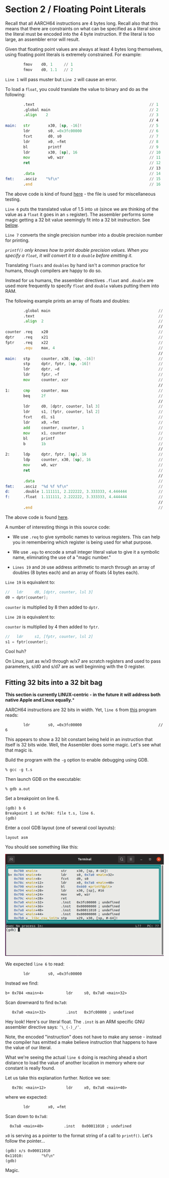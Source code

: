 # Section 2 / Floating Point Literals

Recall that all AARCH64 instructions are 4 bytes long. Recall also that
this means that there are constraints on what can be specified as a
literal since the literal must be encoded into the 4 byte instruction.
If the literal is too large, an assembler error will result.

Given that floating point values are always at least 4 bytes long
themselves, using floating point literals is extremely constrained.
For example:

```asm
        fmov    d0, 1     // 1
        fmov    d0, 1.1   // 2
```

`Line 1` will pass muster but `Line 2` will cause an error.

To load a `float`, you could translate the value to binary and do
as the following:

```asm
        .text                                                   // 1 
        .global main                                            // 2 
        .align    2                                             // 3 
                                                                // 4 
main:   str        x30, [sp, -16]!                              // 5 
        ldr        s0, =0x3fc00000                              // 6 
        fcvt       d0, s0                                       // 7 
        ldr        x0, =fmt                                     // 8 
        bl         printf                                       // 9 
        ldr        x30, [sp], 16                                // 10 
        mov        w0, wzr                                      // 11 
        ret                                                     // 12 
                                                                // 13 
        .data                                                   // 14 
fmt:    .asciz    "%f\n"                                        // 15 
        .end                                                    // 16 
```

The above code is kind of found [here](./t.s) - the file is used
for miscellaneous testing.

`Line 6` puts the translated value of 1.5 into `s0` (since we are
thinking of the value as a `float` it goes in an `s` register). The
assembler performs some magic getting a 32 bit value seemingly fit into
a 32 bit instruction. See
[below](./literals.md#fitting-32-bits-into-a-32-bit-bag).

`Line 7` converts the single precision number into a double precision
number for printing.

*`printf()` only knows how to print double precision values. When you
specify a `float`, it will convert it to a `double` before emitting it.*

Translating `floats` and `doubles` by hand isn't a common practice for
humans, though compilers are happy to do so.

Instead for us humans, the assembler directives `.float` and `.double`
are used more frequently to specify `float` and `double` values putting
them into RAM.

The following example prints an array of floats and doubles:

```asm
        .global main                                                // 1 
        .text                                                       // 2 
        .align  2                                                   // 3 
                                                                    // 4 
counter .req    x20                                                 // 5 
dptr    .req    x21                                                 // 6 
fptr    .req    x22                                                 // 7 
        .equ    max, 4                                              // 8 
                                                                    // 9 
main:   stp     counter, x30, [sp, -16]!                            // 10 
        stp     dptr, fptr, [sp, -16]!                              // 11 
        ldr     dptr, =d                                            // 12 
        ldr     fptr, =f                                            // 13 
        mov     counter, xzr                                        // 14 
                                                                    // 15 
1:      cmp     counter, max                                        // 16 
        beq     2f                                                  // 17 
                                                                    // 18 
        ldr     d0, [dptr, counter, lsl 3]                          // 19 
        ldr     s1, [fptr, counter, lsl 2]                          // 20 
        fcvt    d1, s1                                              // 21 
        ldr     x0, =fmt                                            // 22 
        add     counter, counter, 1                                 // 23 
        mov     x1, counter                                         // 24 
        bl      printf                                              // 25 
        b       1b                                                  // 26 
                                                                    // 27 
2:      ldp     dptr, fptr, [sp], 16                                // 28 
        ldp     counter, x30, [sp], 16                              // 29 
        mov     w0, wzr                                             // 30 
        ret                                                         // 31 
                                                                    // 32 
        .data                                                       // 33 
fmt:    .asciz  "%d %f %f\n"                                        // 34 
d:      .double 1.111111, 2.222222, 3.333333, 4.444444              // 35 
f:      .float  1.111111, 2.222222, 3.333333, 4.444444              // 36 
                                                                    // 37 
        .end                                                        // 38 
```

The above code is found [here](./literals.s).

A number of interesting things in this source code:

* We use `.req` to give symbolic names to various registers. This can
help you in remembering which register is being used for what purpose.

* We use `.equ` to encode a small integer literal value to give it a
symbolic name, eliminating the use of a "magic number."

* `Lines 19` and `20` use address arithmetic to march through an
array of doubles (8 bytes each) and an array of floats (4 bytes each).

`Line 19` is equivalent to:

```c++
//   ldr     d0, [dptr, counter, lsl 3]
d0 = dptr[counter];
```

`counter` is multiplied by 8 then added to `dptr`.

`Line 20` is equivalent to:

`counter` is multiplied by 4 then added to `fptr`.

```c++
//   ldr     s1, [fptr, counter, lsl 2]
s1 = fptr[counter];
```

Cool huh?

On Linux, just as w/x0 through w/x7 are scratch registers and used to
pass parameters, s/d0 and s/d7 are as well beginning with the 0
register.

## Fitting 32 bits into a 32 bit bag

**This section is currently LINUX-centric - in the future it will
address both native Apple and Linux equally.***

AARCH64 instructions are 32 bits in width. Yet, `line 6` from
[this](./t.s) program reads:

```text
        ldr        s0, =0x3fc00000                                  // 6 
```

This appears to show a 32 bit constant being held in an instruction that
itself is 32 bits wide. Well, the Assembler does some magic. Let's see
what that magic is.

Build the program with the `-g` option to enable debugging using GDB.

```text
% gcc -g t.s
```

Then launch GDB on the executable:

```text
% gdb a.out
```

Set a breakpoint on line 6.

```text
(gdb) b 6
Breakpoint 1 at 0x784: file t.s, line 6.
(gdb)
```

Enter a cool GDB layout (one of several cool layouts):

```text
layout asm
```

You should see something like this:

![gdb01](./gdb01.png)

We expected `line 6` to read:

```text
        ldr        s0, =0x3fc00000
```

Instead we find:

```text
b+ 0x784 <main+4>          ldr     s0, 0x7a0 <main+32>
```

Scan downward to find `0x7a0`:

```text
   0x7a0 <main+32>         .inst   0x3fc00000 ; undefined  
```

Hey look! Here's our literal float. The `.inst` is an ARM specific GNU
assembler directive says: `¯\_(-)_/¯`.

Note, the encoded "instruction" does not have to make any sense -
instead the compiler has emitted a make believe instruction that happens
to have the value of our literal.

What we're seeing the actual `line 6` doing is reaching ahead a short
distance to load the value of another location in memory where our
constant is really found.

Let us take this explanation further. Notice we see:

```text
   0x78c <main+12>         ldr     x0, 0x7a8 <main+40>
```

where we expected:

```text
        ldr        x0, =fmt
```

Scan down to `0x7a8`:

```text
  0x7a8 <main+40>         .inst   0x00011010 ; undefined
```

`x0` is serving as a pointer to the format string of a call to
`printf()`. Let's follow the pointer...

```text
(gdb) x/s 0x00011010
0x11010:        "%f\n"
(gdb)
```

Magic.
